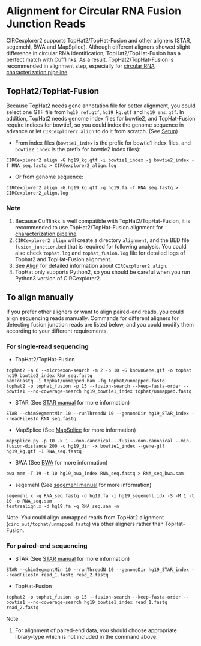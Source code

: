 # Alignment for Circular RNA Fusion Junction Reads

CIRCexplorer2 supports TopHat2/TopHat-Fusion and other aligners (STAR, segemehl, BWA and MapSplice). Although different aligners showed slight difference in circular RNA identification, TopHat2/TopHat-Fusion has a perfect match with Cufflinks. As a result, TopHat2/TopHat-Fusion is recommended in alignment step, especially for [circular RNA characterization pipeline](../tutorial/pipeline.md).


## TopHat2/TopHat-Fusion

Because TopHat2 needs gene annotation file for better alignment, you could select one GTF file from `hg19_ref.gtf`, `hg19_kg.gtf` and `hg19_ens.gtf`. In addition, TopHat2 needs genome index files for bowtie2, and TopHat-Fusion require indices for bowtie1, so you could index the genome sequence in advance or let `CIRCexplorer2 align` to do it from scratch. (See [Setup](../tutorial/setup.md))

* From index files (`bowtie1_index` is the prefix for bowtie1 index files, and `bowtie2_index` is the prefix for bowtie2 index files):
```
CIRCexplorer2 align -G hg19_kg.gtf -i bowtie1_index -j bowtie2_index -f RNA_seq.fastq > CIRCexplorer2_align.log
```

* Or from genome sequence:
```
CIRCexplorer2 align -G hg19_kg.gtf -g hg19.fa -f RNA_seq.fastq > CIRCexplorer2_align.log
```

### Note

1. Because Cufflinks is well compatible with TopHat2/TopHat-Fusion, it is recommended to use TopHat2/TopHat-Fusion alignment for [characterization pipeline](../tutorial/pipeline.md).
2. `CIRCexplorer2 align` will create a directory `alignment`, and the BED file `fusion_junction.bed` that is required for following analysis. You could also check `tophat.log` and `tophat_fusion.log` file for detailed logs of Tophat2 and TopHat-Fusion alignment.
3. See [Align](../modules/align.md) for detailed information about `CIRCexplorer2 align`.
4. TopHat only supports Python2, so you should be careful when you run Python3 version of CIRCexplorer2.

## To align manually

If you prefer other aligners or want to align paired-end reads, you could align sequencing reads manually. Commands for different aligners for detecting fusion junction reads are listed below, and you could modify them according to your different requirements.

### For single-read sequencing

* TopHat2/TopHat-Fusion
```
tophat2 -a 6 --microexon-search -m 2 -p 10 -G knownGene.gtf -o tophat hg19_bowtie2_index RNA_seq.fastq
bamToFastq -i tophat/unmapped.bam -fq tophat/unmapped.fastq
tophat2 -o tophat_fusion -p 15 --fusion-search --keep-fasta-order --bowtie1 --no-coverage-search hg19_bowtie1_index tophat/unmapped.fastq
```

* STAR (See [STAR manual](https://github.com/alexdobin/STAR/blob/master/doc/STARmanual.pdf) for more information)
```
STAR --chimSegmentMin 10 --runThreadN 10 --genomeDir hg19_STAR_index --readFilesIn RNA_seq.fastq
```

* MapSplice (See [MapSplice](http://www.netlab.uky.edu/p/bioinfo/MapSplice2UserGuide) for more information)
```
mapsplice.py -p 10 -k 1 --non-canonical --fusion-non-canonical --min-fusion-distance 200 -c hg19_dir -x bowtie1_index --gene-gtf hg19_kg.gtf -1 RNA_seq.fastq
```

* BWA (See [BWA](http://bio-bwa.sourceforge.net/bwa.shtml) for more information)
```
bwa mem -T 19 -t 10 hg19_bwa_index RNA_seq.fastq > RNA_seq_bwa.sam
```

* segemehl (See [segemehl manual](http://www.bioinf.uni-leipzig.de/Software/segemehl/segemehl_manual_0_1_7.pdf) for more information)
```
segemehl.x -q RNA_seq.fastq -d hg19.fa -i hg19_segemehl.idx -S -M 1 -t 10 -o RNA_seq.sam
testrealign.x -d hg19.fa -q RNA_seq.sam -n
```

Note: You could align unmapped reads from TopHat2 alignment (`circ_out/tophat/unmapped.fastq`) via other aligners rather than TopHat-Fusion.

### For paired-end sequencing

* STAR (See [STAR manual](https://github.com/alexdobin/STAR/blob/master/doc/STARmanual.pdf) for more information)

```
STAR --chimSegmentMin 10 --runThreadN 10 --genomeDir hg19_STAR_index --readFilesIn read_1.fastq read_2.fastq
```

* TopHat-Fusion

```
tophat2 -o tophat_fusion -p 15 --fusion-search --keep-fasta-order --bowtie1 --no-coverage-search hg19_bowtie1_index read_1.fastq read_2.fastq
```

Note:

1. For alignment of paired-end data, you should choose appropriate library-type which is not included in the command above.

